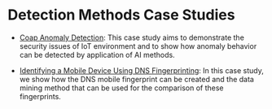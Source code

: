 # Detection Methods Case Studies

* [Coap Anomaly Detection](CaseStudy1.md):  This case study aims to demonstrate the security issues of IoT environment and to show how anomaly behavior can be detected by application of AI methods.

* [Identifying a Mobile Device Using DNS Fingerprinting](CaseStudy2.md): In this case study, we show how the DNS mobile fingerprint can be created and the data mining method that can be used for the comparison of these fingerprints.
